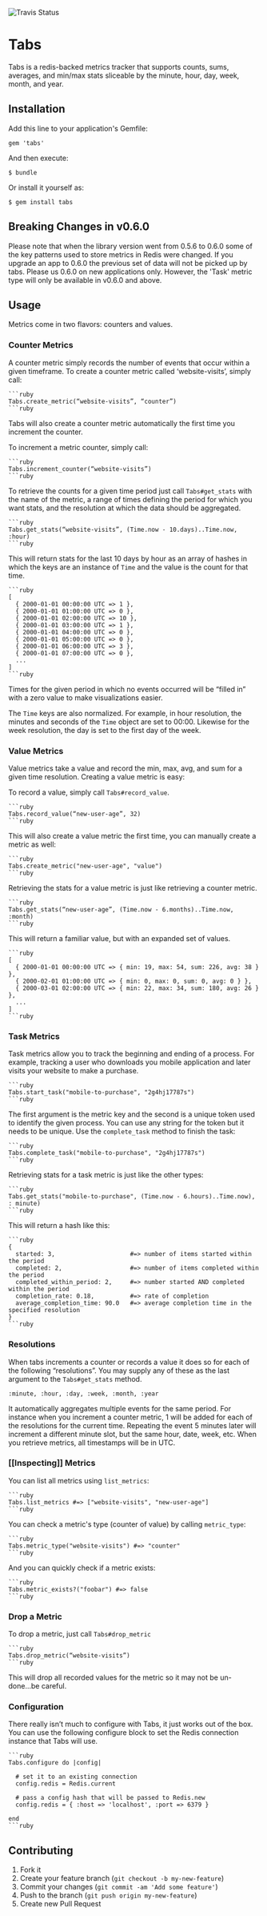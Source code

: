 ![Travis Status](https://api.travis-ci.org/thegrubbsian/tabs.png)

# Tabs

Tabs is a redis-backed metrics tracker that supports counts, sums, averages, and min/max stats sliceable by the minute, hour, day, week, month, and year.

## Installation

Add this line to your application's Gemfile:

    gem 'tabs'

And then execute:

    $ bundle

Or install it yourself as:

    $ gem install tabs

## Breaking Changes in v0.6.0

Please note that when the library version went from 0.5.6 to 0.6.0 some of
the key patterns used to store metrics in Redis were changed.  If you upgrade
an app to 0.6.0 the previous set of data will not be picked up by tabs.
Please us 0.6.0 on new applications only.  However, the 'Task' metric
type will only be available in v0.6.0 and above.

## Usage

Metrics come in two flavors: counters and values.

### Counter Metrics

A counter metric simply records the number of events that occur within a given timeframe.  To create a counter metric called ‘website-visits’, simply call:

    ```ruby
    Tabs.create_metric(“website-visits”, “counter”)
    ```ruby

Tabs will also create a counter metric automatically the first time you
increment the counter.

To increment a metric counter, simply call:

    ```ruby
    Tabs.increment_counter(“website-visits”)
    ```ruby

To retrieve the counts for a given time period just call `Tabs#get_stats` with the name of the metric, a range of times defining the period for which you want stats, and the resolution at which the data should be aggregated.

    ```ruby
    Tabs.get_stats(“website-visits”, (Time.now - 10.days)..Time.now, :hour)
    ```ruby
    
This will return stats for the last 10 days by hour as an array of hashes in which the keys are an instance of `Time` and the value is the count for that time.

    ```ruby
    [
      { 2000-01-01 00:00:00 UTC => 1 },
      { 2000-01-01 01:00:00 UTC => 0 },
      { 2000-01-01 02:00:00 UTC => 10 },
      { 2000-01-01 03:00:00 UTC => 1 },
      { 2000-01-01 04:00:00 UTC => 0 },
      { 2000-01-01 05:00:00 UTC => 0 },
      { 2000-01-01 06:00:00 UTC => 3 },
      { 2000-01-01 07:00:00 UTC => 0 },
      ...
    ]
    ```ruby
    
Times for the given period in which no events occurred will be “filled in” with a zero value to make visualizations easier.

The `Time` keys are also normalized.  For example, in hour resolution, the minutes and seconds of the `Time` object are set to 00:00.  Likewise for the week resolution, the day is set to the first day of the week.

### Value Metrics

Value metrics take a value and record the min, max, avg, and sum for a given time resolution.  Creating a value metric is easy:

To record a value, simply call `Tabs#record_value`.

    ```ruby
    Tabs.record_value(“new-user-age”, 32)
    ```ruby

This will also create a value metric the first time, you can manually create
a metric as well:

    ```ruby
    Tabs.create_metric("new-user-age", "value")
    ```ruby
    
Retrieving the stats for a value metric is just like retrieving a counter metric.

    ```ruby
    Tabs.get_stats(“new-user-age”, (Time.now - 6.months)..Time.now, :month)
    ```ruby
    
This will return a familiar value, but with an expanded set of values.

    ```ruby
    [
      { 2000-01-01 00:00:00 UTC => { min: 19, max: 54, sum: 226, avg: 38 } },
      { 2000-02-01 01:00:00 UTC => { min: 0, max: 0, sum: 0, avg: 0 } },
      { 2000-03-01 02:00:00 UTC => { min: 22, max: 34, sum: 180, avg: 26 } },
      ...
    ]
    ```ruby

### Task Metrics

Task metrics allow you to track the beginning and ending of a process.
For example, tracking a user who downloads you mobile application and
later visits your website to make a purchase.

    ```ruby
    Tabs.start_task("mobile-to-purchase", "2g4hj17787s")
    ```ruby

The first argument is the metric key and the second is a unique token
used to identify the given process.  You can use any string for the
token but it needs to be unique.  Use the `complete_task` method to
finish the task:

    ```ruby
    Tabs.complete_task("mobile-to-purchase", "2g4hj17787s")
    ```ruby

Retrieving stats for a task metric is just like the other types:

    ```ruby
    Tabs.get_stats("mobile-to-purchase", (Time.now - 6.hours)..Time.now), : minute)
    ```ruby

This will return a hash like this:

    ```ruby
    {
      started: 3,                     #=> number of items started within the period
      completed: 2,                   #=> number of items completed within the period
      completed_within_period: 2,     #=> number started AND completed within the period
      completion_rate: 0.18,          #=> rate of completion
      average_completion_time: 90.0   #=> average completion time in the specified resolution
    }
    ```ruby

### Resolutions

When tabs increments a counter or records a value it does so for each of the following “resolutions”.  You may supply any of these as the last argument to the `Tabs#get_stats` method.

    :minute, :hour, :day, :week, :month, :year

It automatically aggregates multiple events for the same period.  For instance when you increment a counter metric, 1 will be added for each of the resolutions for the current time.  Repeating the event 5 minutes later will increment a different minute slot, but the same hour, date, week, etc.  When you retrieve metrics, all timestamps will be in UTC.

### [[Inspecting]] Metrics

You can list all metrics using `list_metrics`:

    ```ruby
    Tabs.list_metrics #=> ["website-visits", "new-user-age"]
    ```ruby

You can check a metric's type (counter of value) by calling
`metric_type`:

    ```ruby
    Tabs.metric_type("website-visits") #=> "counter"
    ```ruby

And you can quickly check if a metric exists:

    ```ruby
    Tabs.metric_exists?("foobar") #=> false
    ```ruby

### Drop a Metric

To drop a metric, just call `Tabs#drop_metric`

    ```ruby
    Tabs.drop_metric(“website-visits”)
    ```ruby
    
This will drop all recorded values for the metric so it may not be un-done...be careful.

### Configuration

There really isn’t much to configure with Tabs, it just works out of the box.  You can use the following configure block to set the Redis connection instance that Tabs will use.

    ```ruby
    Tabs.configure do |config|
    
      # set it to an existing connection
      config.redis = Redis.current
      
      # pass a config hash that will be passed to Redis.new
      config.redis = { :host => 'localhost', :port => 6379 }
      
    end
    ```ruby

## Contributing

1. Fork it
2. Create your feature branch (`git checkout -b my-new-feature`)
3. Commit your changes (`git commit -am 'Add some feature'`)
4. Push to the branch (`git push origin my-new-feature`)
5. Create new Pull Request
